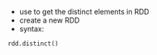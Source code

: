 - use to get the distinct elements in RDD
- create a new RDD
- syntax: 
```commandline
rdd.distinct()
```